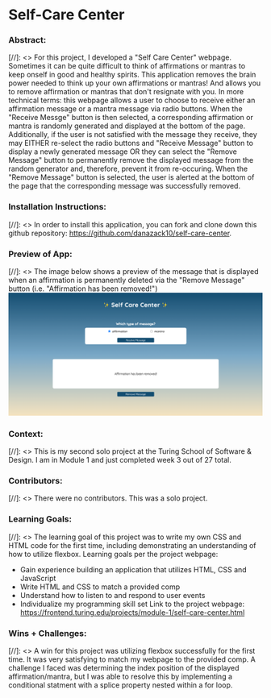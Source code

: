 # Self-Care Center 

### Abstract:
[//]: <> For this project, I developed a "Self Care Center" webpage. Sometimes it can be quite difficult to think of affirmations or mantras to keep onself in good and healthy spirits. This application removes the brain power needed to think up your own affirmations or mantras! And allows you to remove affirmation or mantras that don't resignate with you. In more technical terms: this webpage allows a user to choose to receive either an affirmation message or a mantra message via radio buttons. When the "Receive Messge" button is then selected, a corresponding affirmation or mantra is randomly generated and displayed at the bottom of the page. Additionally, if the user is not satisfied with the message they receive, they may EITHER re-select the radio buttons and  "Receive Message" button to display a newly generated message OR they can select the "Remove Message" button to permanently remove the displayed message from the random generator and, therefore, prevent it from re-occuring. When the "Remove Message" button is selected, the user is alerted at the bottom of the page that the corresponding message was successfully removed. 

### Installation Instructions:
[//]: <> In order to install this application, you can fork and clone down this github repository: https://github.com/danazack10/self-care-center.

### Preview of App:
[//]: <> The image below shows a preview of the message that is displayed when an affirmation is permanently deleted via the "Remove Message" button (i.e. "Affirmation has been removed!")
![](image.png)

### Context:
[//]: <> This is my second solo project at the Turing School of Software & Design. I am in Module 1 and just completed week 3 out of 27 total.

### Contributors:
[//]: <> There were no contributors. This was a solo project.

### Learning Goals:
[//]: <> The learning goal of this project was to write my own CSS and HTML code for the first time, including demonstrating an understanding of how to utilize flexbox.
Learning goals per the project webpage:
* Gain experience building an application that utilizes HTML, CSS and JavaScript
* Write HTML and CSS to match a provided comp
* Understand how to listen to and respond to user events
* Individualize my programming skill set
Link to the project webpage: https://frontend.turing.edu/projects/module-1/self-care-center.html

### Wins + Challenges:
[//]: <> A win for this project was utilizing flexbox successfully for the first time. It was very satisfying to match my webpage to the provided comp. A challenge I faced was determining the index position of the displayed affirmation/mantra, but I was able to resolve this by implementing a conditional statment with a splice property nested within a for loop.

